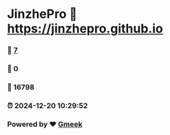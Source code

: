 # JinzhePro :link: https://jinzhepro.github.io 
### :page_facing_up: [7](https://jinzhepro.github.io/tag.html) 
### :speech_balloon: 0 
### :hibiscus: 16798 
### :alarm_clock: 2024-12-20 10:29:52 
### Powered by :heart: [Gmeek](https://github.com/Meekdai/Gmeek)
